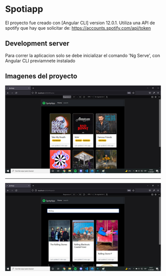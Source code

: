 # Spotiapp

El proyecto fue creado con [Angular CLI] version 12.0.1.
Utiliza una API de spotify que hay que solicitar de: https://accounts.spotify.com/api/token

## Development server

Para correr la aplicacion solo se debe inicializar el comando 'Ng Serve', con Angular CLI previamnete instalado

## Imagenes del proyecto
<img src="imagen proyecto1.jpg" alt="Imagen proyecyo1"/>
<hr>
<img src="imagen proyecto2.jpg" alt="Imagen proyecyo1"/>



